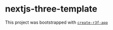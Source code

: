 # nextjs-three-template

This project was bootstrapped with [`create-r3f-app`](https://github.com/utsuboco/create-r3f-app)
